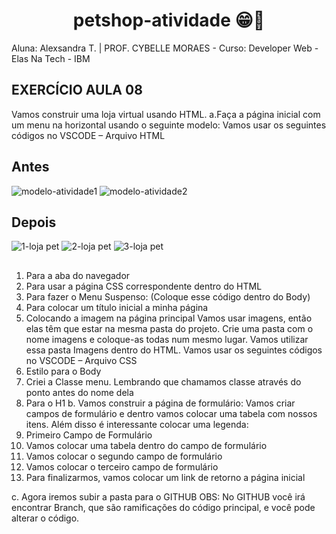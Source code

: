 ## <h1 align="center">petshop-atividade 😁👋</h1>

Aluna: Alexsandra T. |
PROF. CYBELLE MORAES - Curso: Developer Web - Elas Na Tech - IBM 

## EXERCÍCIO AULA 08

Vamos construir uma loja virtual usando HTML.
a.Faça a página inicial com um menu na horizontal usando o seguinte modelo:
Vamos usar os seguintes códigos no VSCODE – Arquivo HTML
## Antes 
![modelo-atividade1](https://github.com/alexsabrasil/petshop-atividade/assets/113733583/022d06ed-e73d-46e1-82fc-fb97bc0f4ee7)
![modelo-atividade2](https://github.com/alexsabrasil/petshop-atividade/assets/113733583/132e3177-d822-4795-8de6-ad20e72d693f)
## Depois
![1-loja pet](https://github.com/alexsabrasil/petshop-atividade/assets/113733583/af134d70-bdd2-4b7e-8df1-a14d47079a13)
![2-loja pet](https://github.com/alexsabrasil/petshop-atividade/assets/113733583/8e16012c-c2fb-4e8d-84f2-6beb146df141)
![3-loja pet](https://github.com/alexsabrasil/petshop-atividade/assets/113733583/68282a8e-8d6c-412f-8627-b76639daf0ff)
##
1. Para a aba do navegador
2. Para usar a página CSS correspondente dentro do HTML
3. Para fazer o Menu Suspenso: (Coloque esse código dentro do Body)
4. Para colocar um título inicial a minha página
5. Colocando a imagem na página principal
Vamos usar imagens, então elas têm que estar na mesma pasta do projeto. Crie uma pasta com o nome imagens e coloque-as todas num mesmo lugar. Vamos utilizar essa pasta Imagens dentro do HTML. Vamos usar os seguintes códigos no VSCODE – Arquivo CSS
1. Estilo para o Body
2. Criei a Classe menu. Lembrando que chamamos classe através do ponto antes do nome dela
3. Para o H1
b. Vamos construir a página de formulário:
Vamos criar campos de formulário e dentro vamos colocar uma tabela com nossos itens. Além disso é interessante colocar uma legenda:
1. Primeiro Campo de Formulário
2. Vamos colocar uma tabela dentro do campo de formulário
3. Vamos colocar o segundo campo de formulário
4. Vamos colocar o terceiro campo de formulário
5. Para finalizarmos, vamos colocar um link de retorno a página inicial

c. Agora iremos subir a pasta para o GITHUB
OBS: No GITHUB você irá encontrar Branch, que são ramificações do código principal, e você pode alterar o código.


